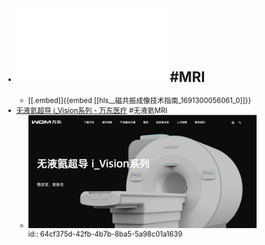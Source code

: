 - # ![磁共振成像技术指南.pdf](../assets/磁共振成像技术指南_1691300056061_0.pdf) #MRI
	- [[.embed]]{{embed [[hls__磁共振成像技术指南_1691300056061_0]]}}
- [无液氦超导 i_Vision系列 - 万东医疗](https://www.wandong.com.cn/list-65-1.html) #无液氦MRI
	- ![image.png](../assets/image_1691301733415_0.png)
	  id:: 64cf375d-42fb-4b7b-8ba5-5a98c01a1639